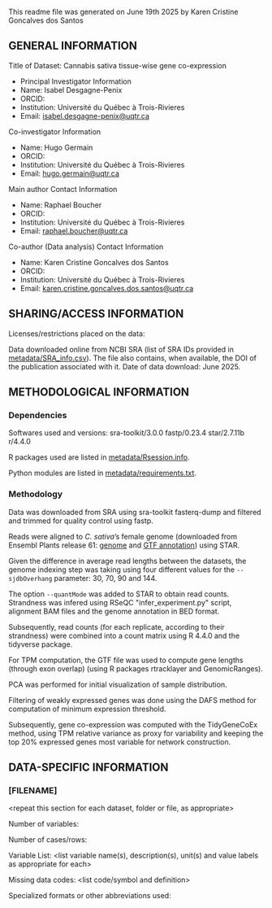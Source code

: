 This readme file was generated on June 19th 2025 by Karen Cristine Goncalves dos Santos

## GENERAL INFORMATION

Title of Dataset: Cannabis sativa tissue-wise gene co-expression

- Principal Investigator Information
- Name: Isabel Desgagne-Penix
- ORCID:
- Institution: Université du Québec à Trois-Rivieres
- Email: isabel.desgagne-penix@uqtr.ca

Co-investigator Information
- Name: Hugo Germain
- ORCID:
- Institution: Université du Québec à Trois-Rivieres
- Email: hugo.germain@uqtr.ca

Main author Contact Information
- Name: Raphael Boucher
- ORCID:
- Institution: Université du Québec à Trois-Rivieres
- Email: raphael.boucher@uqtr.ca

Co-author (Data analysis) Contact Information
- Name: Karen Cristine Goncalves dos Santos
- ORCID:
- Institution: Université du Québec à Trois-Rivieres
- Email: karen.cristine.goncalves.dos.santos@uqtr.ca

## SHARING/ACCESS INFORMATION

Licenses/restrictions placed on the data: 

Data downloaded online from NCBI SRA (list of SRA IDs provided in [metadata/SRA_info.csv](./metadata/SRA_info.csv)). The file also contains, when available, the DOI of the publication associated with it. Date of data download: June 2025.


## METHODOLOGICAL INFORMATION

### Dependencies

Softwares used and versions: sra-toolkit/3.0.0 fastp/0.23.4 star/2.7.11b r/4.4.0

R packages used are listed in [metadata/Rsession.info](./metadata/Rsession.info).

Python modules are listed in [metadata/requirements.txt](./metadata/requirements.txt).

### Methodology

Data was downloaded from SRA using sra-toolkit fasterq-dump and filtered and trimmed for quality control using fastp.

Reads were aligned to _C. sativa_’s female genome (downloaded from Ensembl Plants release 61: [genome](https://ftp.ensemblgenomes.ebi.ac.uk/pub/plants/release-59/fasta/cannabis_sativa_female/dna/Cannabis_sativa_female.cs10.dna.toplevel.fa.gz) and [GTF annotation](https://ftp.ensemblgenomes.ebi.ac.uk/pub/plants/release-61/gtf/cannabis_sativa_female/Cannabis_sativa_female.cs10.61.gtf.gz)) using STAR.

Given the difference in average read lengths between the datasets, the genome indexing step was taking using four different values for the `--sjdbOverhang` parameter: 30, 70, 90 and 144.

The option `--quantMode` was added to STAR to obtain read counts. Strandness was infered using RSeQC "infer_experiment.py" script, alignment BAM files and the genome annotation in BED format.

Subsequently, read counts (for each replicate, according to their strandness) were combined into a count matrix using R 4.4.0 and the tidyverse package.

For TPM computation, the GTF file was used to compute gene lengths (through exon overlap) (using R packages rtracklayer and GenomicRanges).

PCA was performed for initial visualization of sample distribution.

Filtering of weakly expressed genes was done using the DAFS method for computation of minimum expression threshold.

Subsequently, gene co-expression was computed with the TidyGeneCoEx method, using TPM relative variance as proxy for variability and keeping the top 20% expressed genes most variable for network construction. 

## DATA-SPECIFIC INFORMATION 

### [FILENAME]
<repeat this section for each dataset, folder or file, as appropriate>

Number of variables: 

Number of cases/rows: 

Variable List: <list variable name(s), description(s), unit(s) and value labels as appropriate for each>

Missing data codes: <list code/symbol and definition>

Specialized formats or other abbreviations used: 

